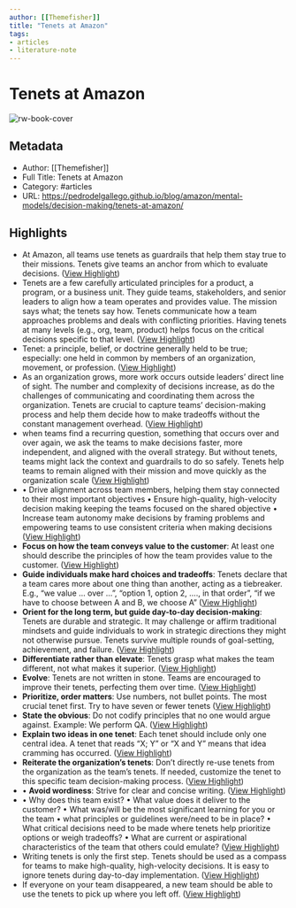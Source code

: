 ```yaml
---
author: [[Themefisher]]
title: "Tenets at Amazon"
tags: 
- articles
- literature-note
---
```

# Tenets at Amazon

![rw-book-cover](https://pedrodelgallego.github.io/images/post/amazon/tenets_hucb1d63e3f5f03daf36f594ccf71c91bf_908765_925x475_fill_box_smart1_3.png)

## Metadata
- Author: [[Themefisher]]
- Full Title: Tenets at Amazon
- Category: #articles
- URL: https://pedrodelgallego.github.io/blog/amazon/mental-models/decision-making/tenets-at-amazon/

## Highlights
- At Amazon, all teams use tenets as guardrails that help them stay true to their missions. Tenets give teams an anchor from which to evaluate decisions. ([View Highlight](https://read.readwise.io/read/01h4h85aq5kqmg3s5yy9dgdty5))
- Tenets are a few carefully articulated principles for a product, a program, or a business unit. They guide teams, stakeholders, and senior leaders to align how a team operates and provides value. The mission says what; the tenets say how. Tenets communicate how a team approaches problems and deals with conflicting priorities. Having tenets at many levels (e.g., org, team, product) helps focus on the critical decisions specific to that level. ([View Highlight](https://read.readwise.io/read/01h4h86315xt8qat7wxnzx6b0p))
- Tenet: a principle, belief, or doctrine generally held to be true; especially: one held in common by members of an organization, movement, or profession. ([View Highlight](https://read.readwise.io/read/01h4h864wnxh4ff8b094kbzwf1))
- As an organization grows, more work occurs outside leaders’ direct line of sight. The number and complexity of decisions increase, as do the challenges of communicating and coordinating them across the organization. Tenets are crucial to capture teams’ decision-making process and help them decide how to make tradeoffs without the constant management overhead. ([View Highlight](https://read.readwise.io/read/01h4h86e2ntgj60ath4dzbas91))
- when teams find a recurring question, something that occurs over and over again, we ask the teams to make decisions faster, more independent, and aligned with the overall strategy. But without tenets, teams might lack the context and guardrails to do so safely. Tenets help teams to remain aligned with their mission and move quickly as the organization scale ([View Highlight](https://read.readwise.io/read/01h4h87228mfc8fdx3chkcgdfv))
- • Drive alignment across team members, helping them stay connected to their most important objectives
  • Ensure high-quality, high-velocity decision making keeping the teams focused on the shared objective
  • Increase team autonomy make decisions by framing problems and empowering teams to use consistent criteria when making decisions ([View Highlight](https://read.readwise.io/read/01h4h8p45y72r6zb4qy6m4bjs0))
- **Focus on how the team conveys value to the customer**: At least one should describe the principles of how the team provides value to the customer. ([View Highlight](https://read.readwise.io/read/01h4h8s1684q8r7m9gqd7xp5th))
- **Guide individuals make hard choices and tradeoffs**: Tenets declare that a team cares more about one thing than another, acting as a tiebreaker. E.g., “we value … over …”, “option 1, option 2, …., in that order”, “if we have to choose between A and B, we choose A” ([View Highlight](https://read.readwise.io/read/01h4h8s4qtxhmza1cfnd6gcsv3))
- **Orient for the long term, but guide day-to-day decision-making**: Tenets are durable and strategic. It may challenge or affirm traditional mindsets and guide individuals to work in strategic directions they might not otherwise pursue. Tenets survive multiple rounds of goal-setting, achievement, and failure. ([View Highlight](https://read.readwise.io/read/01h4h8s8g32n2bw1wf99ydyjzd))
- **Differentiate rather than elevate**: Tenets grasp what makes the team different, not what makes it superior. ([View Highlight](https://read.readwise.io/read/01h4h8se6fzdcvj4sppacwmqzz))
- **Evolve**: Tenets are not written in stone. Teams are encouraged to improve their tenets, perfecting them over time. ([View Highlight](https://read.readwise.io/read/01h4h8shzdhrjb1mj65ntc61fw))
- **Prioritize, order matters**: Use numbers, not bullet points. The most crucial tenet first. Try to have seven or fewer tenets ([View Highlight](https://read.readwise.io/read/01h4h8sqtcznfprprzjkxstx56))
- **State the obvious**: Do not codify principles that no one would argue against. Example: We perform QA. ([View Highlight](https://read.readwise.io/read/01h4h8sw4hhdkcwvz4h11tcvk6))
- **Explain two ideas in one tenet**: Each tenet should include only one central idea. A tenet that reads “X; Y” or “X and Y” means that idea cramming has occurred. ([View Highlight](https://read.readwise.io/read/01h4h8t629avm2m3j749dzp2kn))
- **Reiterate the organization’s tenets**: Don’t directly re-use tenets from the organization as the team’s tenets. If needed, customize the tenet to this specific team decision-making process. ([View Highlight](https://read.readwise.io/read/01h4h8tf9w6snzgybkft8ssymp))
- • **Avoid wordiness**: Strive for clear and concise writing. ([View Highlight](https://read.readwise.io/read/01h4h8tk22z3h39f2r5h9nzak7))
- • Why does this team exist?
  • What value does it deliver to the customer?
  • What was/will be the most significant learning for you or the team
  • what principles or guidelines were/need to be in place?
  • What critical decisions need to be made where tenets help prioritize options or weigh tradeoffs?
  • What are current or aspirational characteristics of the team that others could emulate? ([View Highlight](https://read.readwise.io/read/01h4h8v4qjxjcrhhf1dst034t0))
- Writing tenets is only the first step. Tenets should be used as a compass for teams to make high-quality, high-velocity decisions. It is easy to ignore tenets during day-to-day implementation. ([View Highlight](https://read.readwise.io/read/01h4h8vd8vc469bxrzwcva829y))
- If everyone on your team disappeared, a new team should be able to use the tenets to pick up where you left off. ([View Highlight](https://read.readwise.io/read/01h4h8vg1wbfvdpmt0cm9dymzw))
